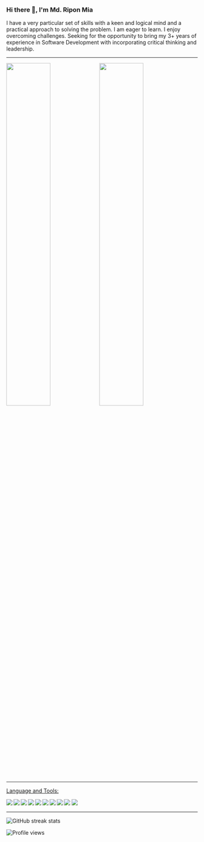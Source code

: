 
### Hi there 👋, I'm Md. Ripon Mia

I have a very particular set of skills with a keen and logical mind and a practical approach to solving the problem. I am eager to learn. I enjoy overcoming challenges. Seeking for the opportunity to bring my 3+ years of experience in Software Development with incorporating critical thinking and leadership.

<hr>

<img align="left" width="48%" src="https://github-readme-stats.vercel.app/api?username=riponahmed2201&show_icons=true&theme=radical"/>

<img  width="48%" src="https://github-readme-stats.vercel.app/api/top-langs/?username=riponahmed2201&layout=compact"/>

<hr>

<u>Language and Tools:</u>

<img align="left" src="https://img.shields.io/badge/javascript-%23323330.svg?style=for-the-badge&logo=javascript&logoColor=%23F7DF1E"/>
<img align="left" src="https://img.shields.io/badge/typescript-%23007ACC.svg?style=for-the-badge&logo=typescript&logoColor=white"/>
<img align="left" src="https://img.shields.io/badge/node.js-6DA55F?style=for-the-badge&logo=node.js&logoColor=white"/>
<img align="left" src="https://img.shields.io/badge/express.js-%23404d59.svg?style=for-the-badge&logo=express&logoColor=%2361DAFB"/>
<img align="left" src="https://img.shields.io/badge/php-%23777BB4.svg?style=for-the-badge&logo=php&logoColor=white"/>
<img src="https://img.shields.io/badge/laravel-%23FF2D20.svg?style=for-the-badge&logo=laravel&logoColor=white"/>
<img align="left" src="https://img.shields.io/badge/CodeIgniter-%23EF4223.svg?style=for-the-badge&logo=codeIgniter&logoColor=white"/>
<img align="left" src="https://img.shields.io/badge/MongoDB-%234ea94b.svg?style=for-the-badge&logo=mongodb&logoColor=white"/>
<img align="left" src="https://img.shields.io/badge/postgres-%23316192.svg?style=for-the-badge&logo=postgresql&logoColor=white"/>
<img src="https://img.shields.io/badge/mysql-%2300f.svg?style=for-the-badge&logo=mysql&logoColor=white"/>

<hr>

![GitHub streak stats](https://streak-stats.demolab.com/?user=riponahmed2201)  

![Profile views](https://gpvc.arturio.dev/riponahmed2201)  
